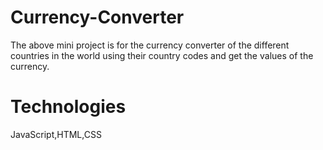 # Currency-Converter

  The above mini project is for the currency converter of the different countries in the world using their country codes and get the values of the currency.

# Technologies
  JavaScript,HTML,CSS
